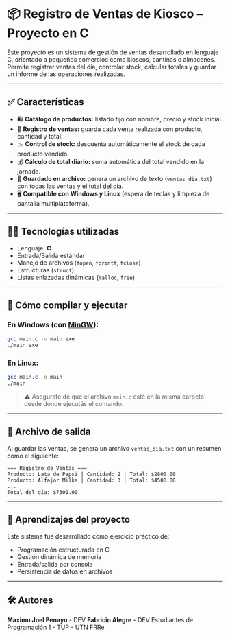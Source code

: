 # 📦 Registro de Ventas de Kiosco – Proyecto en C

Este proyecto es un sistema de gestión de ventas desarrollado en lenguaje C, orientado a pequeños comercios como kioscos, cantinas o almacenes. Permite registrar ventas del día, controlar stock, calcular totales y guardar un informe de las operaciones realizadas.

---

## ✅ Características

- 🛍️ **Catálogo de productos:** listado fijo con nombre, precio y stock inicial.
- 🧾 **Registro de ventas:** guarda cada venta realizada con producto, cantidad y total.
- 📉 **Control de stock:** descuenta automáticamente el stock de cada producto vendido.
- 💰 **Cálculo de total diario:** suma automática del total vendido en la jornada.
- 💾 **Guardado en archivo:** genera un archivo de texto (`ventas_dia.txt`) con todas las ventas y el total del día.
- 🖥️ **Compatible con Windows y Linux** (espera de teclas y limpieza de pantalla multiplataforma).

---

## 🧑‍💻 Tecnologías utilizadas

- Lenguaje: **C**
- Entrada/Salida estándar
- Manejo de archivos (`fopen`, `fprintf`, `fclose`)
- Estructuras (`struct`)
- Listas enlazadas dinámicas (`malloc`, `free`)

---

## 🚀 Cómo compilar y ejecutar

### En **Windows** (con [MinGW](https://www.mingw-w64.org/)):

```bash
gcc main.c -o main.exe
./main.exe
```

### En **Linux**:

```bash
gcc main.c -o main
./main
```

> ⚠️ Asegurate de que el archivo `main.c` esté en la misma carpeta desde donde ejecutás el comando.

---

## 📂 Archivo de salida

Al guardar las ventas, se genera un archivo `ventas_dia.txt` con un resumen como el siguiente:

```
=== Registro de Ventas ===
Producto: Lata de Pepsi | Cantidad: 2 | Total: $2800.00
Producto: Alfajor Milka | Cantidad: 3 | Total: $4500.00
...
Total del día: $7300.00
```

---

## 🧠 Aprendizajes del proyecto

Este sistema fue desarrollado como ejercicio práctico de:

- Programación estructurada en C
- Gestión dinámica de memoria
- Entrada/salida por consola
- Persistencia de datos en archivos

---

## 🛠️ Autores

**Maximo Joel Penayo**  - DEV
**Fabricio Alegre**  - DEV
Estudiantes de Programación 1  - TUP - UTN FRRe
